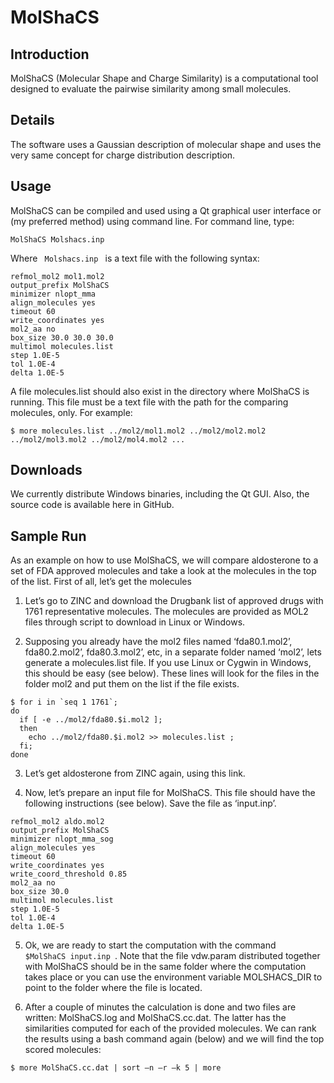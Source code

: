 <h1> MolShaCS </h1>




<h2> Introduction </h2> 
MolShaCS (Molecular Shape and Charge Similarity) is a computational tool designed to evaluate the pairwise similarity among small molecules.

<h2> Details </h2> 
The software uses a Gaussian description of molecular shape and uses the very same concept for charge distribution description.

<h2> Usage </h2> 
MolShaCS can be compiled and used using a Qt graphical user interface or (my preferred method) using command line. For command line, type:

`MolShaCS Molshacs.inp`

Where <code> Molshacs.inp </code> is a text file with the following syntax:

```
refmol_mol2 mol1.mol2
output_prefix MolShaCS 
minimizer nlopt_mma 
align_molecules yes 
timeout 60 
write_coordinates yes 
mol2_aa no 
box_size 30.0 30.0 30.0 
multimol molecules.list 
step 1.0E-5 
tol 1.0E-4 
delta 1.0E-5
```

A file molecules.list should also exist in the directory where MolShaCS is running. This file must be a text file with the path for the comparing molecules, only. For example:

`$ more molecules.list ../mol2/mol1.mol2 ../mol2/mol2.mol2 ../mol2/mol3.mol2 ../mol2/mol4.mol2 ...`

<h2> Downloads </h2>
  
We currently distribute Windows binaries, including the Qt GUI. Also, the source code is available here in GitHub.


<h2> Sample Run </h2> 

As an example on how to use MolShaCS, we will compare aldosterone to a set of FDA approved molecules and take a look at the molecules in the top of the list. First of all, let’s get the molecules 

1. Let’s go to ZINC and download the Drugbank list of approved drugs with 1761 representative molecules. The molecules are provided as MOL2 files through script to download in Linux or Windows. 

2. Supposing you already have the mol2 files named ‘fda80.1.mol2’, fda80.2.mol2’, fda80.3.mol2’, etc, in a separate folder named ‘mol2’, lets generate a molecules.list file. If you use Linux or Cygwin in Windows, this should be easy (see below). These lines will look for the files in the folder mol2 and put them on the list if the file exists. 

```
$ for i in `seq 1 1761`; 
do 
  if [ -e ../mol2/fda80.$i.mol2 ]; 
  then 
    echo ../mol2/fda80.$i.mol2 >> molecules.list ; 
  fi; 
done 
```

3. Let’s get aldosterone from ZINC again, using this link. 

4. Now, let’s prepare an input file for MolShaCS. This file should have the following instructions (see below). Save the file as ‘input.inp’.

```
refmol_mol2 aldo.mol2 
output_prefix MolShaCS
minimizer nlopt_mma_sog
align_molecules yes
timeout 60 
write_coordinates yes
write_coord_threshold 0.85
mol2_aa no
box_size 30.0
multimol molecules.list
step 1.0E-5 
tol 1.0E-4 
delta 1.0E-5
```

5. Ok, we are ready to start the computation with the command <code> $MolShaCS input.inp </code>. Note that the file vdw.param distributed together with MolShaCS should be in the same folder where the computation takes place or you can use the environment variable MOLSHACS_DIR to point to the folder where the file is located. 

6. After a couple of minutes the calculation is done and two files are written: MolShaCS.log and MolShaCS.cc.dat. The latter has the similarities computed for each of the provided molecules. We can rank the results using a bash command again (below) and we will find the top scored molecules:

`$ more MolShaCS.cc.dat | sort –n –r –k 5 | more`
